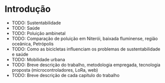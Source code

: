 # Introdução

* TODO: Sustentabilidade
* TODO: Saúde
* TODO: Poluição ambinetal
* TODO: Comparação de poluição em Niterói, baixada fluminense, região oceânica, Petrópolis
* TODO: Como as bicicletas influenciam os problemas de sustentabilidade e saúde
* TODO: Mobilidade urbana
* TODO: Breve descrição do trabalho, metodologia empregada, tecnologia proposta (microcontroladores, LoRa, web)
* TODO: Breve descrição de cada capítulo do trabalho
